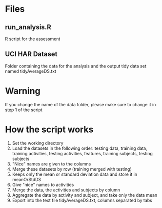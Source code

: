 Files
=====
run_analysis.R
--------------
R script for the assessment

UCI HAR Dataset
---------------
Folder containing the data for the analysis and the output tidy data set named tidyAverageDS.txt

Warning
=======
If you change the name of the data folder, please make sure to change it in step 1 of the script

How the script works
====================

1) Set the working directory
2) Load the datasets in the following order: testing data, training data, training activities, testing activities, features, training subjects, testing subjects
3) "Nice" names are given to the columns
4) Merge these datasets by row (training merged with testing)
5) Keeps only the mean or standard deviation data and store it in meanOrStdDS
6) Give "nice" names to activities
7) Merge the data, the activities and subjects by column
8) Aggregate the data by activity and subject, and take only the data mean
9) Export into the text file tidyAverageDS.txt, columns separated by tabs